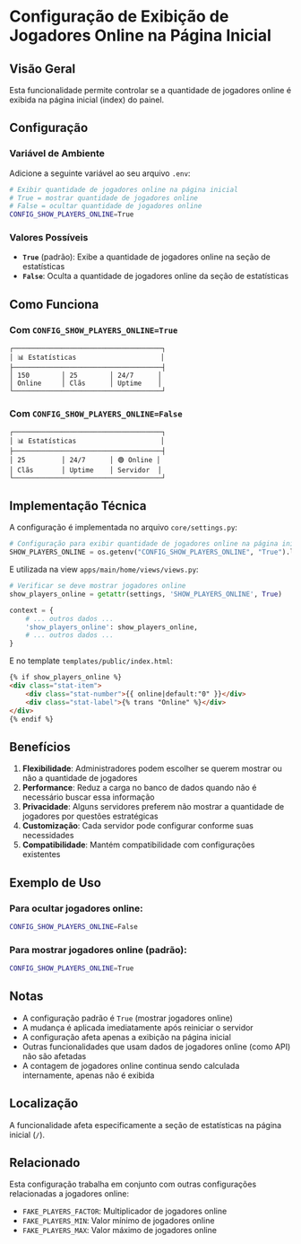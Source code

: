 # Configuração de Exibição de Jogadores Online na Página Inicial

## Visão Geral

Esta funcionalidade permite controlar se a quantidade de jogadores online é exibida na página inicial (index) do painel.

## Configuração

### Variável de Ambiente

Adicione a seguinte variável ao seu arquivo `.env`:

```bash
# Exibir quantidade de jogadores online na página inicial
# True = mostrar quantidade de jogadores online
# False = ocultar quantidade de jogadores online
CONFIG_SHOW_PLAYERS_ONLINE=True
```

### Valores Possíveis

- **`True`** (padrão): Exibe a quantidade de jogadores online na seção de estatísticas
- **`False`**: Oculta a quantidade de jogadores online da seção de estatísticas

## Como Funciona

### Com `CONFIG_SHOW_PLAYERS_ONLINE=True`
```
┌─────────────────────────────────────┐
│ 📊 Estatísticas                     │
├─────────────────────────────────────┤
│ 150        │ 25        │ 24/7      │
│ Online     │ Clãs      │ Uptime    │
└─────────────────────────────────────┘
```

### Com `CONFIG_SHOW_PLAYERS_ONLINE=False`
```
┌─────────────────────────────────────┐
│ 📊 Estatísticas                     │
├─────────────────────────────────────┤
│ 25         │ 24/7      │ 🟢 Online │
│ Clãs       │ Uptime    │ Servidor  │
└─────────────────────────────────────┘
```

## Implementação Técnica

A configuração é implementada no arquivo `core/settings.py`:

```python
# Configuração para exibir quantidade de jogadores online na página inicial
SHOW_PLAYERS_ONLINE = os.getenv("CONFIG_SHOW_PLAYERS_ONLINE", "True").lower() in ['true', '1', 'yes']
```

E utilizada na view `apps/main/home/views/views.py`:

```python
# Verificar se deve mostrar jogadores online
show_players_online = getattr(settings, 'SHOW_PLAYERS_ONLINE', True)

context = {
    # ... outros dados ...
    'show_players_online': show_players_online,
    # ... outros dados ...
}
```

E no template `templates/public/index.html`:

```html
{% if show_players_online %}
<div class="stat-item">
    <div class="stat-number">{{ online|default:"0" }}</div>
    <div class="stat-label">{% trans "Online" %}</div>
</div>
{% endif %}
```

## Benefícios

1. **Flexibilidade**: Administradores podem escolher se querem mostrar ou não a quantidade de jogadores
2. **Performance**: Reduz a carga no banco de dados quando não é necessário buscar essa informação
3. **Privacidade**: Alguns servidores preferem não mostrar a quantidade de jogadores por questões estratégicas
4. **Customização**: Cada servidor pode configurar conforme suas necessidades
5. **Compatibilidade**: Mantém compatibilidade com configurações existentes

## Exemplo de Uso

### Para ocultar jogadores online:
```bash
CONFIG_SHOW_PLAYERS_ONLINE=False
```

### Para mostrar jogadores online (padrão):
```bash
CONFIG_SHOW_PLAYERS_ONLINE=True
```

## Notas

- A configuração padrão é `True` (mostrar jogadores online)
- A mudança é aplicada imediatamente após reiniciar o servidor
- A configuração afeta apenas a exibição na página inicial
- Outras funcionalidades que usam dados de jogadores online (como API) não são afetadas
- A contagem de jogadores online continua sendo calculada internamente, apenas não é exibida

## Localização

A funcionalidade afeta especificamente a seção de estatísticas na página inicial (`/`).

## Relacionado

Esta configuração trabalha em conjunto com outras configurações relacionadas a jogadores online:
- `FAKE_PLAYERS_FACTOR`: Multiplicador de jogadores online
- `FAKE_PLAYERS_MIN`: Valor mínimo de jogadores online
- `FAKE_PLAYERS_MAX`: Valor máximo de jogadores online 